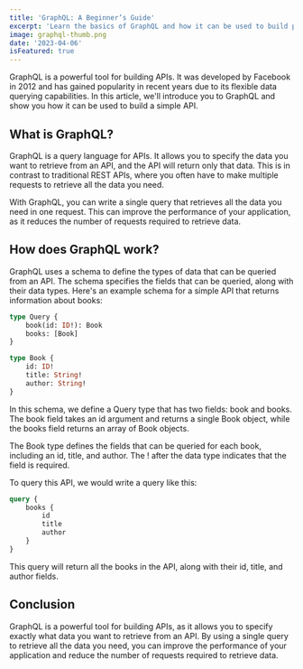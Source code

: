 ```yaml
---
title: 'GraphQL: A Beginner’s Guide'
excerpt: 'Learn the basics of GraphQL and how it can be used to build powerful APIs.'
image: graphql-thumb.png
date: '2023-04-06'
isFeatured: true
---
```


GraphQL is a powerful tool for building APIs. It was developed by Facebook in 2012 and has gained popularity in recent years due to its flexible data querying capabilities. In this article, we'll introduce you to GraphQL and show you how it can be used to build a simple API.

## What is GraphQL?

GraphQL is a query language for APIs. It allows you to specify the data you want to retrieve from an API, and the API will return only that data. This is in contrast to traditional REST APIs, where you often have to make multiple requests to retrieve all the data you need.

With GraphQL, you can write a single query that retrieves all the data you need in one request. This can improve the performance of your application, as it reduces the number of requests required to retrieve data.

## How does GraphQL work?

GraphQL uses a schema to define the types of data that can be queried from an API. The schema specifies the fields that can be queried, along with their data types. Here's an example schema for a simple API that returns information about books:

```graphql
type Query {
	book(id: ID!): Book
	books: [Book]
}

type Book {
	id: ID!
	title: String!
	author: String!
}
```

In this schema, we define a Query type that has two fields: book and books. The book field takes an id argument and returns a single Book object, while the books field returns an array of Book objects.

The Book type defines the fields that can be queried for each book, including an id, title, and author. The ! after the data type indicates that the field is required.

To query this API, we would write a query like this:

```graphql
query {
	books {
		id
		title
		author
	}
}
```

This query will return all the books in the API, along with their id, title, and author fields.

## Conclusion

GraphQL is a powerful tool for building APIs, as it allows you to specify exactly what data you want to retrieve from an API. By using a single query to retrieve all the data you need, you can improve the performance of your application and reduce the number of requests required to retrieve data.
